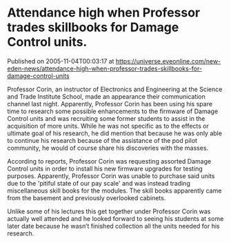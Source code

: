 # Attendance high when Professor trades skillbooks for Damage Control units.
Published on 2005-11-04T00:03:17 at https://universe.eveonline.com/new-eden-news/attendance-high-when-professor-trades-skillbooks-for-damage-control-units

Professor Corin, an instructor of Electronics and Engineering at the Science and Trade Institute School, made an appearance their communication channel last night. Apparently, Professor Corin has been using his spare time to research some possible enhancements to the firmware of Damage Control units and was recruiting some former students to assist in the acquisition of more units. While he was not specific as to the effects or ultimate goal of his research, he did mention that because he was only able to continue his research because of the assistance of the pod pilot community, he would of course share his discoveries with the masses. 

According to reports, Professor Corin was requesting assorted Damage Control units in order to install his new firmware upgrades for testing purposes. Apparently, Professor Corin was unable to purchase said units due to the 'pitiful state of our pay scale' and was instead trading miscellaneous skill books for the modules. The skill books apparently came from the basement and previously overlooked cabinets. 

Unlike some of his lectures this get together under Professor Corin was actually well attended and he looked forward to seeing his students at some later date because he wasn’t finished collection all the units needed for his research.
